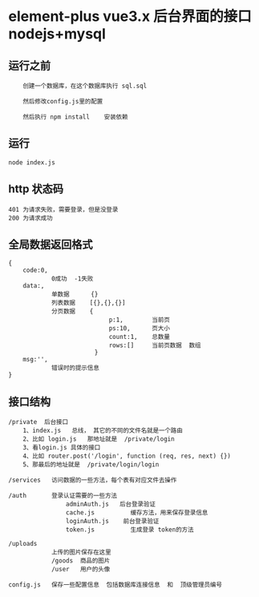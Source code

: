 <!--
 * @Author: xr
 * @Date: 2021-04-10 09:52:00
 * @LastEditors: xr
 * @LastEditTime: 2021-04-18 15:58:06
 * @version: v1.0.0
 * @Descripttion: 功能说明
 * @FilePath: \api\README.md
-->
# element-plus vue3.x 后台界面的接口 nodejs+mysql

## 运行之前
```
    创建一个数据库，在这个数据库执行 sql.sql
    
    然后修改config.js里的配置

    然后执行 npm install    安装依赖
```
## 运行
```
node index.js
```

## http 状态码
```
401 为请求失败，需要登录，但是没登录
200 为请求成功
```
## 全局数据返回格式
```
{
    code:0,  
            0成功  -1失败
    data:,   
            单数据      {}  
            列表数据    [{},{},{}]
            分页数据    { 
                            p:1,        当前页
                            ps:10,      页大小
                            count:1,    总数量
                            rows:[]     当前页数据  数组
                        }
    msg:'', 
            错误时的提示信息
}
```

## 接口结构
```
/private  后台接口
    1、index.js   总线， 其它的不同的文件名就是一个路由  
    2、比如 login.js   那地址就是  /private/login 
    3、看login.js 具体的接口
    4、比如 router.post('/login', function (req, res, next) {})
    5、那最后的地址就是  /private/login/login  

/services   访问数据的一些方法，每个表有对应文件去操作

/auth       登录认证需要的一些方法
                adminAuth.js   后台登录验证
                cache.js          缓存方法，用来保存登录信息
                loginAuth.js    前台登录验证
                token.js          生成登录 token的方法

/uploads
            上传的图片保存在这里
            /goods  商品的图片
            /user   用户的头像

config.js   保存一些配置信息  包括数据库连接信息  和  顶级管理员编号
```